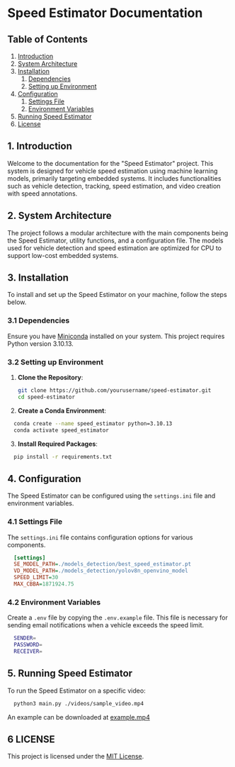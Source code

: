 # Speed Estimator Documentation

## Table of Contents

1. [Introduction](#1-introduction)
2. [System Architecture](#2-system-architecture)
3. [Installation](#3-installation)
   1. [Dependencies](#31-dependencies)
   2. [Setting up Environment](#32-setting-up-environment)
4. [Configuration](#4-configuration)
   1. [Settings File](#41-settings-file)
   2. [Environment Variables](#42-environment-variables)
5. [Running Speed Estimator](#5-running-speedestimator)
6. [License](#6-license)

## 1. Introduction

Welcome to the documentation for the "Speed Estimator" project. This system is designed for vehicle speed estimation using machine learning models, primarily targeting embedded systems. It includes functionalities such as vehicle detection, tracking, speed estimation, and video creation with speed annotations.

## 2. System Architecture

The project follows a modular architecture with the main components being the Speed Estimator, utility functions, and a configuration file. The models used for vehicle detection and speed estimation are optimized for CPU to support low-cost embedded systems.

## 3. Installation

To install and set up the Speed Estimator on your machine, follow the steps below.

### 3.1 Dependencies

Ensure you have [Miniconda](https://docs.anaconda.com/free/miniconda/index.html) installed on your system. This project requires Python version 3.10.13.

### 3.2 Setting up Environment

1. **Clone the Repository**:

   ```bash
   git clone https://github.com/yourusername/speed-estimator.git
   cd speed-estimator
   
2. **Create a Conda Environment**:

  ```bash
    conda create --name speed_estimator python=3.10.13
    conda activate speed_estimator
  ```

3. **Install Required Packages**:

  ```bash
    pip install -r requirements.txt
  ```

## 4. Configuration

The Speed Estimator can be configured using the `settings.ini` file and environment variables.

### 4.1 Settings File

The `settings.ini` file contains configuration options for various components.

  ```ini
    [settings]
    SE_MODEL_PATH=./models_detection/best_speed_estimator.pt
    VD_MODEL_PATH=./models_detection/yolov8n_openvino_model
    SPEED_LIMIT=30
    MAX_CBBA=1871924.75
  ```
### 4.2 Environment Variables

Create a `.env` file by copying the `.env.example` file. This file is necessary for sending email notifications when a vehicle exceeds the speed limit.

  ```bash
    SENDER=
    PASSWORD=
    RECEIVER=
  ```

## 5. Running Speed Estimator

To run the Speed Estimator on a specific video:
  ```bash
    python3 main.py ./videos/sample_video.mp4
  ```
An example can be downloaded at [example.mp4](https://drive.google.com/file/d/1q5DmC_oy8UEB_vuZH2aX4GOLp29wHAE-/view?usp=sharing)

## 6 LICENSE

This project is licensed under the [MIT License](LICENSE).

